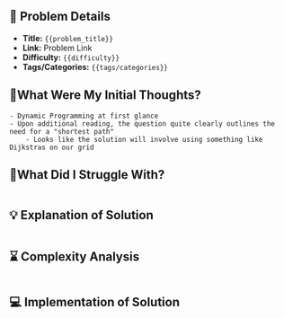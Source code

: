 ## 📝 Problem Details

- **Title:** `{{problem_title}}`
- **Link:** Problem Link
- **Difficulty:** `{{difficulty}}`
- **Tags/Categories:** `{{tags/categories}}`

## 💭What Were My Initial Thoughts?

```
- Dynamic Programming at first glance
- Upon additional reading, the question quite clearly outlines the need for a "shortest path"
	- Looks like the solution will involve using something like Dijkstras on our grid
```

## 🤔What Did I Struggle With?

```
```

## 💡 Explanation of Solution

```

```

## ⌛ Complexity Analysis

```

```

## 💻 Implementation of Solution

```cpp

```